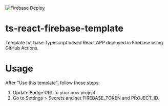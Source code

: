 ![Firebase Deploy](https://github.com/christianwong/christianwong.dev/workflows/Firebase%20Deploy/badge.svg)

# ts-react-firebase-template
Template for base Typescript based React APP deployed in Firebase using GitHub Actions.

# Usage

After "Use this template", follow these steps:
1. Update Badge URL to your new project.
1. Go to Settings > Secrets and set FIREBASE_TOKEN and PROJECT_ID.

